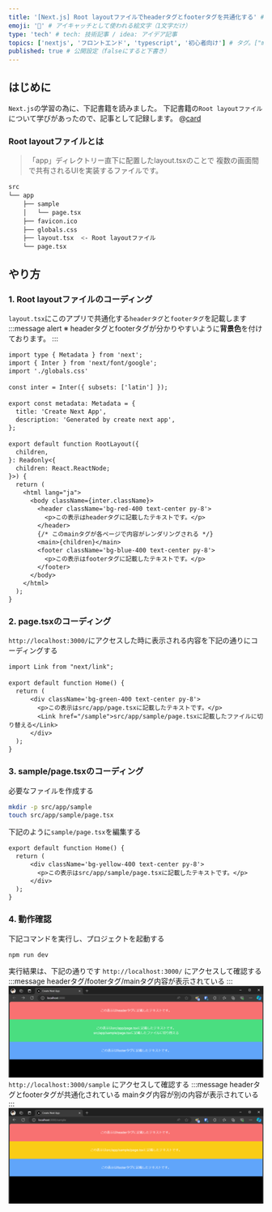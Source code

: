 ```yaml
---
title: '[Next.js] Root layoutファイルでheaderタグとfooterタグを共通化する' # 記事のタイトル
emoji: '🦝' # アイキャッチとして使われる絵文字（1文字だけ）
type: 'tech' # tech: 技術記事 / idea: アイデア記事
topics: ['nextjs', 'フロントエンド', 'typescript', '初心者向け'] # タグ。["markdown", "rust", "aws"]のように指定する
published: true # 公開設定（falseにすると下書き）
---
```



## はじめに

`Next.js`の学習の為に、下記書籍を読みました。
下記書籍の`Root layoutファイル`について学びがあったので、記事として記録します。
@[card](https://gihyo.jp/book/2024/978-4-297-14061-8)

### Root layoutファイルとは
> 「app」ディレクトリー直下に配置したlayout.tsxのことで
> 複数の画面間で共有されるUIを実装するファイルです。

```bash
src
└── app
    ├── sample
    │   └── page.tsx
    ├── favicon.ico
    ├── globals.css
    ├── layout.tsx  <- Root layoutファイル
    └── page.tsx
```

## やり方
### 1. Root layoutファイルのコーディング
`layout.tsx`にこのアプリで共通化する`headerタグ`と`footerタグ`を記載します
:::message alert
※ headerタグとfooterタグが分かりやすいように**背景色**を付けております。
:::

```tsx:src/app/layout.tsx
import type { Metadata } from 'next';
import { Inter } from 'next/font/google';
import './globals.css'

const inter = Inter({ subsets: ['latin'] });

export const metadata: Metadata = {
  title: 'Create Next App',
  description: 'Generated by create next app',
};

export default function RootLayout({
  children,
}: Readonly<{
  children: React.ReactNode;
}>) {
  return (
    <html lang="ja">
      <body className={inter.className}>
        <header className='bg-red-400 text-center py-8'>
          <p>この表示はheaderタグに記載したテキストです。</p>
        </header>
        {/* このmainタグが各ページで内容がレンダリングされる */}
        <main>{children}</main>
        <footer className='bg-blue-400 text-center py-8'>
          <p>この表示はfooterタグに記載したテキストです。</p>
        </footer>
      </body>
    </html>
  );
}
```

### 2. page.tsxのコーディング
`http://localhost:3000/`にアクセスした時に表示される内容を下記の通りにコーディングする
```tsx:src/app/page.tsx
import Link from "next/link";

export default function Home() {
  return (
      <div className='bg-green-400 text-center py-8'>
        <p>この表示はsrc/app/page.tsxに記載したテキストです。</p>
        <Link href="/sample">src/app/sample/page.tsxに記載したファイルに切り替える</Link>
      </div>
  );
}

```

### 3. sample/page.tsxのコーディング
必要なファイルを作成する
```bash
mkdir -p src/app/sample
touch src/app/sample/page.tsx
```
下記のように`sample/page.tsx`を編集する
```tsx:src/app/sample/page.tsx
export default function Home() {
  return (
      <div className='bg-yellow-400 text-center py-8'>
        <p>この表示はsrc/app/sample/page.tsxに記載したテキストです。</p>
      </div>
  );
}

```

### 4. 動作確認
下記コマンドを実行し、プロジェクトを起動する
```bash
npm run dev
```
実行結果は、下記の通りです
`http://localhost:3000/` にアクセスして確認する
:::message
headerタグ/footerタグ/mainタグ内容が表示されている
:::
![next-js-layout-page](/images/articles/nextjs-root-layout-file/next-js-layout-page.png)
`http://localhost:3000/sample` にアクセスして確認する
:::message
headerタグとfooterタグが共通化されている
mainタグ内容が別の内容が表示されている
:::
![next-js-layout-sample-page](/images/articles/nextjs-root-layout-file/next-js-layout-sample-page.png)
